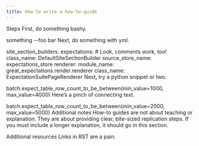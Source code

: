 ```yaml
---
title: How to write a how-to-guide
---
```




Steps
First, do something bashy.

something --foo bar
Next, do something with yml.

site_section_builders:
  expectations: # Look, comments work, too!
    class_name: DefaultSiteSectionBuilder
    source_store_name: expectations_store
    renderer:
      module_name: great_expectations.render.renderer
      class_name: ExpectationSuitePageRenderer
Next, try a python snippet or two.

batch.expect_table_row_count_to_be_between(min_value=1000, max_value=4000)
Here’s a pinch of connecting text.

batch.expect_table_row_count_to_be_between(min_value=2000, max_value=5000)
Additional notes
How-to guides are not about teaching or explanation. They are about providing clear, bite-sized replication steps. If you must include a longer explanation, it should go in this section.

Additional resources
Links in RST are a pain.


